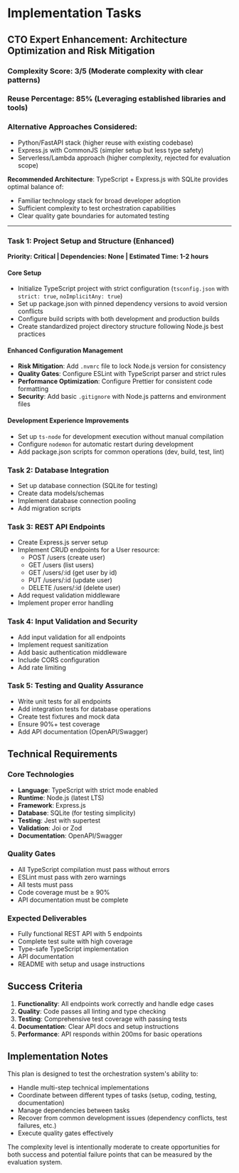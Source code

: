 # Implementation Tasks

## **CTO Expert Enhancement**: Architecture Optimization and Risk Mitigation

### **Complexity Score**: 3/5 (Moderate complexity with clear patterns)

### **Reuse Percentage**: 85% (Leveraging established libraries and tools)

### **Alternative Approaches Considered**:

- Python/FastAPI stack (higher reuse with existing codebase)
- Express.js with CommonJS (simpler setup but less type safety)
- Serverless/Lambda approach (higher complexity, rejected for evaluation scope)

**Recommended Architecture**: TypeScript + Express.js with SQLite provides optimal balance of:

- Familiar technology stack for broad developer adoption
- Sufficient complexity to test orchestration capabilities
- Clear quality gate boundaries for automated testing

---

### Task 1: Project Setup and Structure (Enhanced)

**Priority: Critical | Dependencies: None | Estimated Time: 1-2 hours**

#### Core Setup

- Initialize TypeScript project with strict configuration (`tsconfig.json` with `strict: true`, `noImplicitAny: true`)
- Set up package.json with pinned dependency versions to avoid version conflicts
- Configure build scripts with both development and production builds
- Create standardized project directory structure following Node.js best practices

#### Enhanced Configuration Management

- **Risk Mitigation**: Add `.nvmrc` file to lock Node.js version for consistency
- **Quality Gates**: Configure ESLint with TypeScript parser and strict rules
- **Performance Optimization**: Configure Prettier for consistent code formatting
- **Security**: Add basic `.gitignore` with Node.js patterns and environment files

#### Development Experience Improvements

- Set up `ts-node` for development execution without manual compilation
- Configure `nodemon` for automatic restart during development
- Add package.json scripts for common operations (dev, build, test, lint)

### Task 2: Database Integration

- Set up database connection (SQLite for testing)
- Create data models/schemas
- Implement database connection pooling
- Add migration scripts

### Task 3: REST API Endpoints

- Create Express.js server setup
- Implement CRUD endpoints for a User resource:
  - POST /users (create user)
  - GET /users (list users)
  - GET /users/:id (get user by id)
  - PUT /users/:id (update user)
  - DELETE /users/:id (delete user)
- Add request validation middleware
- Implement proper error handling

### Task 4: Input Validation and Security

- Add input validation for all endpoints
- Implement request sanitization
- Add basic authentication middleware
- Include CORS configuration
- Add rate limiting

### Task 5: Testing and Quality Assurance

- Write unit tests for all endpoints
- Add integration tests for database operations
- Create test fixtures and mock data
- Ensure 90%+ test coverage
- Add API documentation (OpenAPI/Swagger)

## Technical Requirements

### Core Technologies

- **Language**: TypeScript with strict mode enabled
- **Runtime**: Node.js (latest LTS)
- **Framework**: Express.js
- **Database**: SQLite (for testing simplicity)
- **Testing**: Jest with supertest
- **Validation**: Joi or Zod
- **Documentation**: OpenAPI/Swagger

### Quality Gates

- All TypeScript compilation must pass without errors
- ESLint must pass with zero warnings
- All tests must pass
- Code coverage must be ≥ 90%
- API documentation must be complete

### Expected Deliverables

- Fully functional REST API with 5 endpoints
- Complete test suite with high coverage
- Type-safe TypeScript implementation
- API documentation
- README with setup and usage instructions

## Success Criteria

1. **Functionality**: All endpoints work correctly and handle edge cases
2. **Quality**: Code passes all linting and type checking
3. **Testing**: Comprehensive test coverage with passing tests
4. **Documentation**: Clear API docs and setup instructions
5. **Performance**: API responds within 200ms for basic operations

## Implementation Notes

This plan is designed to test the orchestration system's ability to:

- Handle multi-step technical implementations
- Coordinate between different types of tasks (setup, coding, testing, documentation)
- Manage dependencies between tasks
- Recover from common development issues (dependency conflicts, test failures, etc.)
- Execute quality gates effectively

The complexity level is intentionally moderate to create opportunities for both success and potential failure points that can be measured by the evaluation system.
